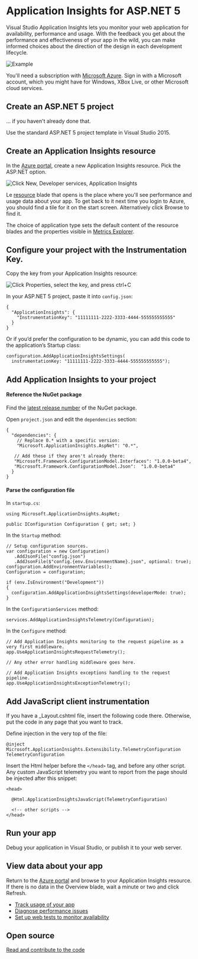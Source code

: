<properties 
	pageTitle="Application Insights for ASP.NET 5" 
	description="Monitor web applications for availability, performance and usage." 
	services="application-insights" 
    documentationCenter=".net"
	authors="alancameronwills" 
	manager="ronmart"/>

<tags 
	ms.service="application-insights" 
	ms.workload="tbd" 
	ms.tgt_pltfrm="ibiza" 
	ms.devlang="na" 
	ms.topic="article" 
	ms.date="05/27/2015" 
	ms.author="awills"/>

# Application Insights for ASP.NET 5

Visual Studio Application Insights lets you monitor your web application for availability, performance and usage. With the feedback you get about the performance and effectiveness of your app in the wild, you can make informed choices about the direction of the design in each development lifecycle.

![Example](./media/app-insights-asp-net-five/sample.png)

You'll need a subscription with [Microsoft Azure](http://azure.com). Sign in with a Microsoft account, which you might have for Windows, XBox Live, or other Microsoft cloud services. 

## Create an ASP.NET 5 project

... if you haven't already done that. 

Use the standard ASP.NET 5 project template in Visual Studio 2015.


## Create an Application Insights resource

In the [Azure portal][portal], create a new Application Insights resource. Pick the ASP.NET option.

![Click New, Developer services, Application Insights](./media/app-insights-asp-net-five/01-new-asp.png)

Le [resource][roles] blade that opens is the place where you'll see performance and usage data about your app. To get back to it next time you login to Azure, you should find a tile for it on the start screen. Alternatively click Browse to find it.

The choice of application type sets the default content of the resource blades and the properties visible in [Metrics Explorer][metrics].

##  Configure your project with the Instrumentation Key.

Copy the key from your Application Insights resource:

![Click Properties, select the key, and press ctrl+C](./media/app-insights-asp-net-five/02-props-asp.png)

In your ASP.NET 5 project, paste it into `config.json`:

    {
      "ApplicationInsights": {
        "InstrumentationKey": "11111111-2222-3333-4444-555555555555"
      }
    }

Or if you’d prefer the configuration to be dynamic, you can add this code to the application’s Startup class:

    configuration.AddApplicationInsightsSettings(
      instrumentationKey: "11111111-2222-3333-4444-555555555555");


## Add Application Insights to your project


#### Reference the NuGet package

Find the [latest release number](https://github.com/Microsoft/ApplicationInsights-aspnet5/releases) of the NuGet package.

Open `project.json` and edit the `dependencies` section:

    {
      "dependencies": {
        // Replace 0.* with a specific version:
        "Microsoft.ApplicationInsights.AspNet": "0.*",

       // Add these if they aren't already there:
       "Microsoft.Framework.ConfigurationModel.Interfaces": "1.0.0-beta4",
       "Microsoft.Framework.ConfigurationModel.Json":  "1.0.0-beta4"
      }
    }

#### Parse the configuration file

In `startup.cs`:

    using Microsoft.ApplicationInsights.AspNet;

    public IConfiguration Configuration { get; set; }

In the `Startup` method:

    // Setup configuration sources.
    var configuration = new Configuration()
       .AddJsonFile("config.json")
       .AddJsonFile($"config.{env.EnvironmentName}.json", optional: true);
    configuration.AddEnvironmentVariables();
    Configuration = configuration;

    if (env.IsEnvironment("Development"))
    {
      configuration.AddApplicationInsightsSettings(developerMode: true);
    }

In the `ConfigurationServices` method:

    services.AddApplicationInsightsTelemetry(Configuration);

In the `Configure` method:

    // Add Application Insights monitoring to the request pipeline as a very first middleware.
    app.UseApplicationInsightsRequestTelemetry();

    // Any other error handling middleware goes here.

    // Add Application Insights exceptions handling to the request pipeline.
    app.UseApplicationInsightsExceptionTelemetry();

## Add JavaScript client instrumentation

If you have a _Layout.cshtml file, insert the following code there. Otherwise, put the code in any page that you want to track.

Define injection in the very top of the file:

    @inject Microsoft.ApplicationInsights.Extensibility.TelemetryConfiguration TelemetryConfiguration

Insert the Html helper before the `</head>` tag, and before any other script. Any custom JavaScript telemetry you want to report from the page should be injected after this snippet:

    <head> 

      @Html.ApplicationInsightsJavaScript(TelemetryConfiguration) 

      <!-- other scripts -->
    </head>

## Run your app

Debug your application in Visual Studio, or publish it to your web server.

## View data about your app

Return to the [Azure portal][portal] and browse to your Application Insights resource. If there is no data in the Overview blade, wait a minute or two and click Refresh. 

* [Track usage of your app][usage]
* [Diagnose performance issues][detect]
* [Set up web tests to monitor availability][availability]



## Open source

[Read and contribute to the code](https://github.com/Microsoft/ApplicationInsights-aspnet5)


<!--Link references-->

[api]: app-insights-api-custom-events-metrics.md
[apikey]: app-insights-api-custom-events-metrics.md#ikey
[availability]: app-insights-monitor-web-app-availability.md
[azure]: ../insights-perf-analytics.md
[client]: app-insights-javascript.md
[detect]: app-insights-detect-triage-diagnose.md
[diagnostic]: app-insights-diagnostic-search.md
[knowUsers]: app-insights-overview-usage.md
[metrics]: app-insights-metrics-explorer.md
[netlogs]: app-insights-asp-net-trace-logs.md
[perf]: app-insights-web-monitor-performance.md
[portal]: http://portal.azure.com/
[qna]: app-insights-troubleshoot-faq.md
[roles]: app-insights-resources-roles-access-control.md
[start]: app-insights-get-started.md
[usage]: app-insights-web-track-usage.md 